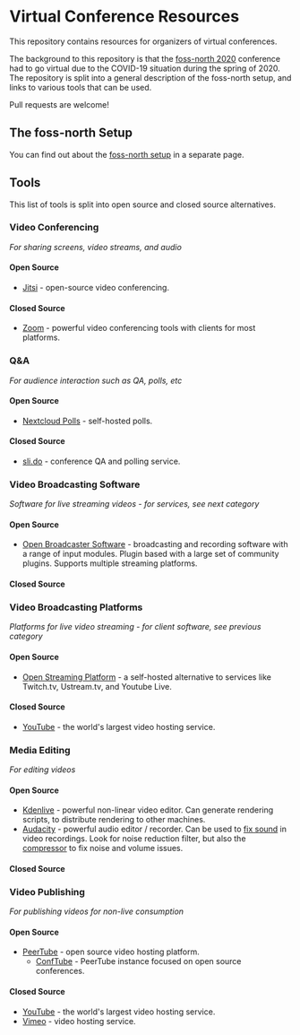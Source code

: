 # Virtual Conference Resources

This repository contains resources for organizers of virtual conferences.

The background to this repository is that the [foss-north 2020](https://foss-north.se/2020/) conference had to go virtual due to the COVID-19 situation during the spring of 2020. The repository is split into a general description of the foss-north setup, and links to various tools that can be used.

Pull requests are welcome!

## The foss-north Setup

You can find out about the [foss-north setup](foss-north.md) in a separate page.

## Tools

This list of tools is split into open source and closed source alternatives.

### Video Conferencing

*For sharing screens, video streams, and audio*

#### Open Source

* [Jitsi](https://jitsi.org) - open-source video conferencing.

#### Closed Source

* [Zoom](https://zoom.ui) - powerful video conferencing tools with clients for most platforms.

### Q&A

*For audience interaction such as QA, polls, etc*

#### Open Source

* [Nextcloud Polls](https://github.com/nextcloud/polls) - self-hosted polls.

#### Closed Source

* [sli.do](https://sli.do) - conference QA and polling service.

### Video Broadcasting Software

*Software for live streaming videos - for services, see next category*

#### Open Source

* [Open Broadcaster Software](https://obsproject.com/) - broadcasting and recording software with a range of input modules. Plugin based with a large set of community plugins. Supports multiple streaming platforms.

#### Closed Source

### Video Broadcasting Platforms

*Platforms for live video streaming - for client software, see previous category*

#### Open Source

* [Open Streaming Platform](https://gitlab.com/Deamos/flask-nginx-rtmp-manager/-/blob/master/README.md) - a self-hosted alternative to services like Twitch.tv, Ustream.tv, and Youtube Live.

#### Closed Source

* [YouTube](https://youtube.com) - the world's largest video hosting service.

### Media Editing

*For editing videos*

#### Open Source

* [Kdenlive](https://kdenlive.org/en/) - powerful non-linear video editor. Can generate rendering scripts, to distribute rendering to other machines.
* [Audacity](https://www.audacityteam.org/) - powerful audio editor / recorder. Can be used to [fix sound](https://drbacchus.com/video-noise-reduction-using-kdenlive-and-audacity/) in video recordings. Look for noise reduction filter, but also the [compressor](https://en.wikipedia.org/wiki/Dynamic_range_compression) to fix noise and volume issues.

#### Closed Source

### Video Publishing

*For publishing videos for non-live consumption*

#### Open Source

* [PeerTube](https://joinpeertube.org/en/) - open source video hosting platform.
  * [ConfTube](https://conf.tube) - PeerTube instance focused on open source conferences.

#### Closed Source

* [YouTube](https://www.youtube.com/) - the world's largest video hosting service.
* [Vimeo](https://vimeo.com/) - video hosting service.

